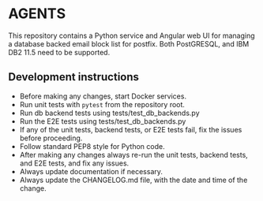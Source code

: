 # AGENTS

This repository contains a Python service and Angular web UI for managing a
database backed email block list for postfix.  Both PostGRESQL, and IBM DB2 11.5
need to be supported.

## Development instructions

- Before making any changes, start Docker services.
- Run unit tests with `pytest` from the repository root.
- Run db backend tests using tests/test_db_backends.py
- Run the E2E tests using tests/test_db_backends.py
- If any of the unit tests, backend tests, or E2E tests fail, fix the issues before proceeding.
- Follow standard PEP8 style for Python code.
- After making any changes always re-run the unit tests, backend tests, and E2E tests, and fix any issues.
- Always update documentation if necessary. 
- Always update the CHANGELOG.md file, with the date and time of the change.
